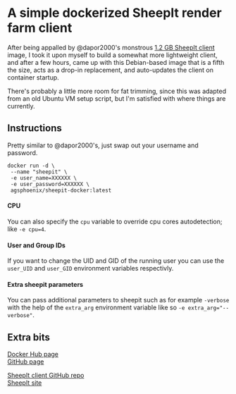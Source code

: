 # A simple dockerized SheepIt render farm client

After being appalled by @dapor2000's monstrous [1.2 GB SheepIt client](https://hub.docker.com/r/dapor/docker_sheepit_renderfarm/) image, I took it upon myself to build a somewhat more lightweight client, and after a few hours, came up with this Debian-based image that is a fifth the size, acts as a drop-in replacement, and auto-updates the client on container startup.

There's probably a little more room for fat trimming, since this was adapted from an old Ubuntu VM setup script, but I'm satisfied with where things are currently.

## Instructions
Pretty similar to @dapor2000's, just swap out your username and password.

```
docker run -d \
 --name "sheepit" \
 -e user_name=XXXXXX \
 -e user_password=XXXXXX \
 agsphoenix/sheepit-docker:latest
```
#### CPU

You can also specify the `cpu` variable to override cpu cores autodetection; like `-e cpu=4`.

#### User and Group IDs

If you want to change the UID and GID of the running user you can use the `user_UID` and `user_GID` environment variables respectivly.

#### Extra sheepit parameters

You can pass additional parameters to sheepit such as for example `-verbose` with the help of the `extra_arg` environment variable like so `-e extra_arg="--verbose"`.

## Extra bits
[Docker Hub page](https://hub.docker.com/r/agsphoenix/sheepit-docker/)  
[GitHub page](https://github.com/AGSPhoenix/sheepit-docker)

[SheepIt client GitHub repo](https://github.com/laurent-clouet/sheepit-client)  
[SheepIt site](https://www.sheepit-renderfarm.com/)
